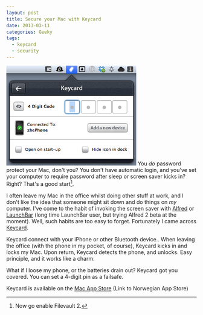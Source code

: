 ```yaml
---
layout: post
title: Secure your Mac with Keycard
date: 2013-03-11
categories: Geeky
tags:
  - keycard
  - security
---
```


![Image of KeyCard in action](/assets/img/keycard.png " ")
You *do* password protect your Mac, don't you? You don't have automatic login, and you've set your computer to require password after sleep or screen saver kicks in? Right? That's a good start[^filevault].

I often leave my Mac in the office whilst doing other stuff at work, and I don't like the idea that someone might sit down and do things on *my* computer. I've come to the habit of invoking the screen saver with [Alfred][alfred] or [LaunchBar][launchbar] (long time LaunchBar user, but trying Alfred 2 beta at the moment). Well, such habits are too easy to forget. Fortunately I came across [Keycard].

Keycard connect with your iPhone or other Bluetooth device.. When leaving the office (with the phone in my pocket, of course), Keycard kicks in and locks my Mac. Upon return, Keycard detects the phone, and unlocks. Easy principle, and it works like a charm.

What if I loose my phone, or the batteries drain out? Keycard got you covered. You can set a 4-digit pin as a failsafe.

Keycard is available on the [Mac App Store][macappstore] (Link to Norwegian App Store)

[alfred]: http://www.alfredapp.com "Alfred App"
[launchbar]: http://www.obdev.at/products/launchbar/index.html "LaunchBar 5"
[keycard]: http://www.keycardapp.com "Keycard"
[macappstore]: https://itunes.apple.com/no/app/keycard/id578513438?mt=12

[^filevault]: Now go enable Filevault 2.
